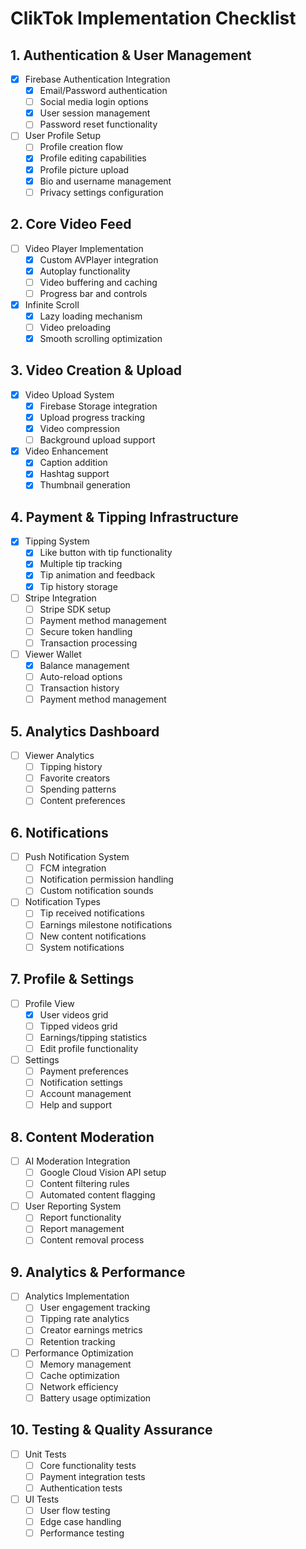 # ClikTok Implementation Checklist

## 1. Authentication & User Management
- [x] Firebase Authentication Integration
  - [x] Email/Password authentication
  - [ ] Social media login options
  - [x] User session management
  - [ ] Password reset functionality
- [ ] User Profile Setup
  - [ ] Profile creation flow
  - [x] Profile editing capabilities
  - [x] Profile picture upload
  - [x] Bio and username management
  - [ ] Privacy settings configuration

## 2. Core Video Feed
- [ ] Video Player Implementation
  - [x] Custom AVPlayer integration
  - [x] Autoplay functionality
  - [ ] Video buffering and caching
  - [ ] Progress bar and controls
- [x] Infinite Scroll
  - [x] Lazy loading mechanism
  - [ ] Video preloading
  - [x] Smooth scrolling optimization

## 3. Video Creation & Upload
- [x] Video Upload System
  - [x] Firebase Storage integration
  - [x] Upload progress tracking
  - [x] Video compression
  - [ ] Background upload support
- [x] Video Enhancement
  - [x] Caption addition
  - [x] Hashtag support
  - [x] Thumbnail generation

## 4. Payment & Tipping Infrastructure
- [x] Tipping System
  - [x] Like button with tip functionality
  - [x] Multiple tip tracking
  - [x] Tip animation and feedback
  - [x] Tip history storage
- [ ] Stripe Integration
  - [ ] Stripe SDK setup
  - [ ] Payment method management
  - [ ] Secure token handling
  - [ ] Transaction processing
- [ ] Viewer Wallet
  - [x] Balance management
  - [ ] Auto-reload options
  - [ ] Transaction history
  - [ ] Payment method management

## 5. Analytics Dashboard
- [ ] Viewer Analytics
  - [ ] Tipping history
  - [ ] Favorite creators
  - [ ] Spending patterns
  - [ ] Content preferences

## 6. Notifications
- [ ] Push Notification System
  - [ ] FCM integration
  - [ ] Notification permission handling
  - [ ] Custom notification sounds
- [ ] Notification Types
  - [ ] Tip received notifications
  - [ ] Earnings milestone notifications
  - [ ] New content notifications
  - [ ] System notifications

## 7. Profile & Settings
- [ ] Profile View
  - [x] User videos grid
  - [ ] Tipped videos grid
  - [ ] Earnings/tipping statistics
  - [ ] Edit profile functionality
- [ ] Settings
  - [ ] Payment preferences
  - [ ] Notification settings
  - [ ] Account management
  - [ ] Help and support

## 8. Content Moderation
- [ ] AI Moderation Integration
  - [ ] Google Cloud Vision API setup
  - [ ] Content filtering rules
  - [ ] Automated content flagging
- [ ] User Reporting System
  - [ ] Report functionality
  - [ ] Report management
  - [ ] Content removal process

## 9. Analytics & Performance
- [ ] Analytics Implementation
  - [ ] User engagement tracking
  - [ ] Tipping rate analytics
  - [ ] Creator earnings metrics
  - [ ] Retention tracking
- [ ] Performance Optimization
  - [ ] Memory management
  - [ ] Cache optimization
  - [ ] Network efficiency
  - [ ] Battery usage optimization

## 10. Testing & Quality Assurance
- [ ] Unit Tests
  - [ ] Core functionality tests
  - [ ] Payment integration tests
  - [ ] Authentication tests
- [ ] UI Tests
  - [ ] User flow testing
  - [ ] Edge case handling
  - [ ] Performance testing